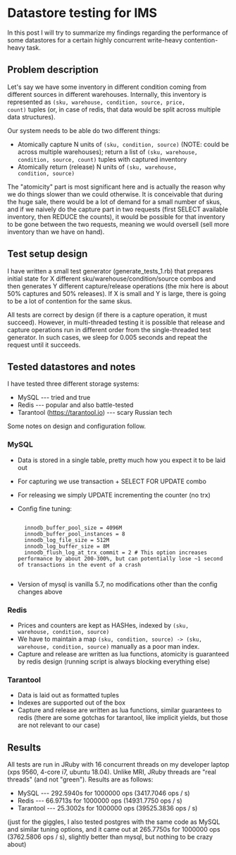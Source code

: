# Datastore testing for IMS

In this post I will try to summarize my findings regarding the performance of some datastores for a certain highly concurrent write-heavy contention-heavy task.

## Problem description

Let's say we have some inventory in different condition coming from different sources in different warehouses. Internally, this inventory is represented as <code>(sku, warehouse, condition, source, price, count)</code> tuples (or, in case of redis, that data would be split across multiple data structures).

Our system needs to be able do two different things:

* Atomically capture N units of <code>(sku, condition, source)</code> (NOTE: could be across multiple warehouses); return a list of `(sku, warehouse, condition, source, count)` tuples with captured inventory
* Atomically return (release) N units of <code>(sku, warehouse, condition, source)</code>

The "atomicity" part is most significant here and is actually the reason why we do things slower than we could otherwise. It is conceivable that during the huge sale, there would be a lot of demand for a small number of skus, and if we naively do the capture part in two requests (first SELECT available inventory, then REDUCE the counts), it would be possible for that inventory to be gone between the two requests, meaning we would oversell (sell more inventory than we have on hand).

## Test setup design

I have written a small test generator (generate_tests_1.rb) that prepares initial state for X different sku/warehouse/condition/source combos and then generates Y different capture/release operations (the mix here is about 50% captures and 50% releases). If X is small and Y is large, there is going to be a lot of contention for the same skus.

All tests are correct by design (if there is a capture operation, it must succeed). However, in multi-threaded testing it is possible that release and capture operations run in different order from the single-threaded test generator. In such cases, we sleep for 0.005 seconds and repeat the request until it succeeds.

## Tested datastores and notes

I have tested three different storage systems:

* MySQL --- tried and true
* Redis --- popular and also battle-tested
* Tarantool (https://tarantool.io) --- scary Russian tech

Some notes on design and configuration follow.

### MySQL

* Data is stored in a single table, pretty much how you expect it to be laid out
* For capturing we use transaction + SELECT FOR UPDATE combo
* For releasing we simply UPDATE incrementing the counter (no trx)
* Config fine tuning:

    <pre><code>
    innodb_buffer_pool_size = 4096M
    innodb_buffer_pool_instances = 8
    innodb_log_file_size = 512M
    innodb_log_buffer_size = 8M
    innodb_flush_log_at_trx_commit = 2 # This option increases performance by about 200-300%, but can potentially lose ~1 second of transactions in the event of a crash
    </code></pre>
* Version of mysql is vanilla 5.7, no modifications other than the config changes above

### Redis

* Prices and counters are kept as HASHes, indexed by <code>(sku, warehouse, condition, source)</code>
* We have to maintain a map <code>(sku, condition, source) -> (sku, warehouse, condition, source)</code> manually as a poor man index.
* Capture and release are written as lua functions, atomicity is guaranteed by redis design (running script is always blocking everything else)

### Tarantool

* Data is laid out as formatted tuples
* Indexes are supported out of the box
* Capture and release are written as lua functions, similar guarantees to redis (there are some gotchas for tarantool, like implicit yields, but those are not relevant to our case)

## Results

All tests are run in JRuby with 16 concurrent threads on my developer laptop (xps 9560, 4-core i7, ubuntu 18.04). Unlike MRI, JRuby threads are "real threads" (and not "green"). Results are as follows:

* MySQL --- 292.5940s for 1000000 ops (3417.7046 ops / s)
* Redis --- 66.9713s for 1000000 ops (14931.7750 ops / s)
* Tarantool --- 25.3002s for 1000000 ops (39525.3836 ops / s)

(just for the giggles, I also tested postgres with the same code as MySQL and similar tuning options, and it came out at 265.7750s for 1000000 ops (3762.5806 ops / s), slightly better than mysql, but nothing to be crazy about)
